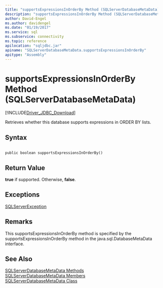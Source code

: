 ```yaml
---
title: "supportsExpressionsInOrderBy Method (SQLServerDatabaseMetaData)"
description: "supportsExpressionsInOrderBy Method (SQLServerDatabaseMetaData)"
author: David-Engel
ms.author: davidengel
ms.date: "01/19/2017"
ms.service: sql
ms.subservice: connectivity
ms.topic: reference
apilocation: "sqljdbc.jar"
apiname: "SQLServerDatabaseMetaData.supportsExpressionsInOrderBy"
apitype: "Assembly"
---
```

# supportsExpressionsInOrderBy Method (SQLServerDatabaseMetaData)
[!INCLUDE[Driver_JDBC_Download](../../../includes/driver_jdbc_download.md)]

  Retrieves whether this database supports expressions in ORDER BY lists.  
  
## Syntax  
  
```  
  
public boolean supportsExpressionsInOrderBy()  
```  
  
## Return Value  
 **true** if supported. Otherwise, **false**.  
  
## Exceptions  
 [SQLServerException](../../../connect/jdbc/reference/sqlserverexception-class.md)  
  
## Remarks  
 This supportsExpressionsInOrderBy method is specified by the supportsExpressionsInOrderBy method in the java.sql.DatabaseMetaData interface.  
  
## See Also  
 [SQLServerDatabaseMetaData Methods](../../../connect/jdbc/reference/sqlserverdatabasemetadata-methods.md)   
 [SQLServerDatabaseMetaData Members](../../../connect/jdbc/reference/sqlserverdatabasemetadata-members.md)   
 [SQLServerDatabaseMetaData Class](../../../connect/jdbc/reference/sqlserverdatabasemetadata-class.md)  
  
  
